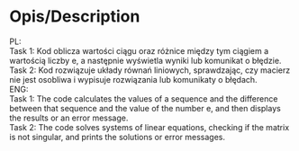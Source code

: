 # Opis/Description
PL:<br />
Task 1: Kod oblicza wartości ciągu oraz różnice między tym ciągiem a wartością liczby e, a następnie wyświetla wyniki lub komunikat o błędzie.<br />
Task 2: Kod rozwiązuje układy równań liniowych, sprawdzając, czy macierz nie jest osobliwa i wypisuje rozwiązania lub komunikaty o błędach.<br />
ENG:<br />
Task 1: The code calculates the values ​​of a sequence and the difference between that sequence and the value of the number e, and then displays the results or an error message.<br />
Task 2: The code solves systems of linear equations, checking if the matrix is ​​not singular, and prints the solutions or error messages.<br />
